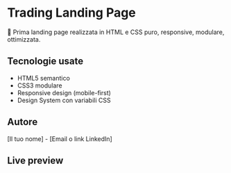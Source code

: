 # Trading Landing Page

🚀 Prima landing page realizzata in HTML e CSS puro, responsive, modulare, ottimizzata.

## Tecnologie usate
- HTML5 semantico
- CSS3 modulare
- Responsive design (mobile-first)
- Design System con variabili CSS

## Autore
[Il tuo nome] - [Email o link LinkedIn]

## Live preview
